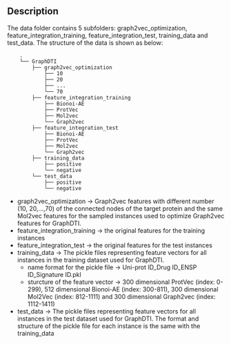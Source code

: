 ## Description
The data folder contains 5 subfolders: graph2vec_optimization, feature_integration_training, feature_integration_test, training_data and test_data. The structure of the data is shown as below:
```
    .
    └── GraphDTI      
        ├── graph2vec_optimization
            ├── 10   
            ├── 20
            ├── ...
            └── 70
        ├── feature_integration_training
            ├── Bionoi-AE   
            ├── ProtVec
            ├── Mol2vec
            └── Graph2vec
        ├── feature_integration_test
            ├── Bionoi-AE   
            ├── ProtVec
            ├── Mol2vec
            └── Graph2vec
        ├── training_data
            ├── positive   
            └── negative
        └── test_data
            ├── positive   
            └── negative
```

- graph2vec_optimization -> Graph2vec features with different number (10, 20,...,70) of the connected nodes of the target protein and the same Mol2vec features for the sampled instances used to optimize Graph2vec features for GraphDTI. 
- feature_integration_training -> the original features for the training instances 
- feature_integration_test -> the original features for the test instances
- training_data -> The pickle files representing feature vectors for all instances in the training dataset used for GraphDTI. 
  + name format for the pickle file -> Uni-prot ID_Drug ID_ENSP ID_Signature ID.pkl
  + sturcture of the feature vector -> 300 dimensional ProtVec (index: 0-299), 512 dimensional Bionoi-AE (index: 300-811), 300 dimensional Mol2Vec (index: 812-1111) and 300 dimensional Graph2vec (index: 1112-1411)
- test_data -> The pickle files representing feature vectors for all instances in the test dataset used for GraphDTI. The format and structure of the pickle file for each instance is the same with the training_data

